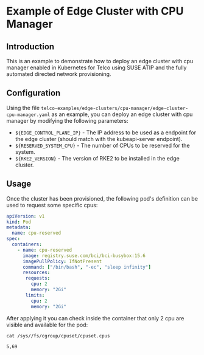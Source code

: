 # Example of Edge Cluster with CPU Manager

## Introduction

This is an example to demonstrate how to deploy an edge cluster with cpu manager enabled in Kubernetes for Telco using SUSE ATIP and the fully automated directed network provisioning.

## Configuration

Using the file `telco-examples/edge-clusters/cpu-manager/edge-cluster-cpu-manager.yaml` as an example, you can deploy an edge cluster with cpu manager by modifying the following parameters:

- `${EDGE_CONTROL_PLANE_IP}` -  The IP address to be used as a endpoint for the edge cluster (should match with the kubeapi-server endpoint).
- `${RESERVED_SYSTEM_CPU}` - The number of CPUs to be reserved for the system.
- `${RKE2_VERSION}` - The version of RKE2 to be installed in the edge cluster.

## Usage 

Once the cluster has been provisioned, the following pod's definition can be used to request some specific cpus:

```yaml 
apiVersion: v1
kind: Pod
metadata:
  name: cpu-reserved
spec:
  containers:
    - name: cpu-reserved
      image: registry.suse.com/bci/bci-busybox:15.6
      imagePullPolicy: IfNotPresent
      command: ["/bin/bash", "-ec", "sleep infinity"]
      resources:
       requests:
         cpu: 2
         memory: "2Gi"
       limits:
         cpu: 2
         memory: "2Gi"
```

After applying it you can check inside the container that only 2 cpu are visible and available for the pod:

```
cat /sys//fs/cgroup/cpuset/cpuset.cpus

5,69
```
